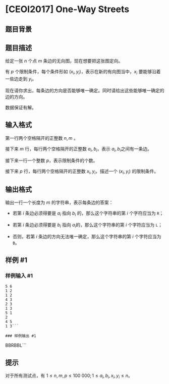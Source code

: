 # [CEOI2017] One-Way Streets

## 题目背景



## 题目描述

给定一张 $n$ 个点 $m$ 条边的无向图，现在想要把这张图定向。

有 $p$ 个限制条件，每个条件形如 $(x_i,y_i)$，表示在新的有向图当中，$x_i$ 要能够沿着一些边走到 $y_i$​​。

现在请你求出，每条边的方向是否能够唯一确定。同时请给出这些能够唯一确定的边的方向。

数据保证有解。

## 输入格式

第一行两个空格隔开的正整数 $n,m$ 。

接下来 $m$ 行，每行两个空格隔开的正整数 $a_i,b_i$​​，表示 $a_i,b_i$​​ 之间有一条边。

接下来一行一个整数 $p$，表示限制条件的个数。

接下来 $p$ 行，每行两个空格隔开的正整数 $x_i,y_i$，描述一个 $(x_i,y_i)$ 的限制条件。

## 输出格式

输出一行一个长度为 $m$ 的字符串，表示每条边的答案：

-    若第 $i$ 条边必须得要是 $a_i$​​ 指向 $b_i$ 的，那么这个字符串的第 $i$ 个字符应当为 ``R``；

-    若第 $i$ 条边必须得要是 $b_i$​​ 指向 $a_i$​​ 的，那么这个字符串的第 $i$ 个字符应当为 ``L``；

-    否则，若第 $i$ 条边的方向无法唯一确定，那么这个字符串的第 $i$ 个字符应当为 ``B``。


## 样例 #1

### 样例输入 #1
```
5 6
1 2
1 2
4 3
2 3
1 3
5 1
2
4 5
1 3```

### 样例输出 #1

```
BBRBBL```

## 提示

对于所有测试点，有 $1\le n,m,p\le 100\ 000;1\le a_i,b_i,x_i,y_i\le n$。
